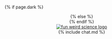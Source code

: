 <style>
  {% include header.css %}
</style>
{% if page.dark %}
  <header>
{% else %}
  <header id = 'header'>
{% endif %}
  <nav class = 'nav-menu'>
    <a href="{{ "/" | relative_url}}" class = 'nav-brand '><img class = 'logo' src = '{{site.baseurl}}/assets/fun-weird-science-logo.png' alt = 'fun weird science logo'></a>
  </nav>
  {% include chat.md %}
</header>
